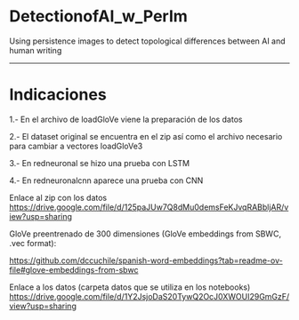 # DetectionofAI_w_PerIm

Using persistence images to detect topological differences between AI and human writing

---

# Indicaciones

1.- En el archivo de loadGloVe viene la preparación de los datos

2.- El dataset original se encuentra en el zip así como el archivo necesario para cambiar a vectores loadGloVe3

3.- En redneuronal se hizo una prueba con LSTM

4.- En redneuronalcnn aparece una prueba con CNN

Enlace al zip con los datos
https://drive.google.com/file/d/125paJUw7Q8dMu0demsFeKJvqRABbljAR/view?usp=sharing

GloVe preentrenado de 300 dimensiones (GloVe embeddings from SBWC, .vec format):

https://github.com/dccuchile/spanish-word-embeddings?tab=readme-ov-file#glove-embeddings-from-sbwc

Enlace a los datos (carpeta datos que se utiliza en los notebooks)
https://drive.google.com/file/d/1Y2JsjoDaS20TywQ2OcJ0XWOUI29GmGzF/view?usp=sharing

